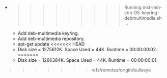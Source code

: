 * >>>>>>>>> Running inst-min-con-05-keyring-debmultimedia.sh ...
  * Add deb-multimedia keyring.
  * Add deb-multimedia repository.
  * apt-get update
<<<<<<< HEAD
  * Disk size = 1275612K. Space Used = 44K. Runtime = 00:00:00:02.
=======
  * Disk size = 1266384K. Space Used = 44K. Runtime = 00:00:00:01.
>>>>>>> refs/remotes/origin/bullseye
